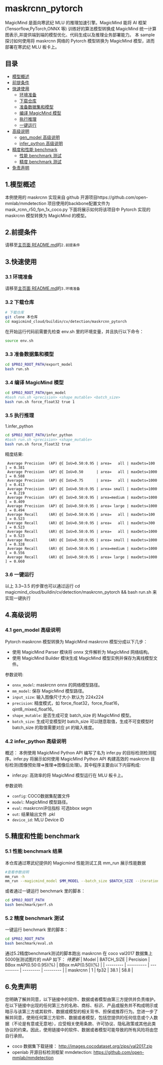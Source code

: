 # maskrcnn_pytorch

MagicMind 是面向寒武纪 MLU 的推理加速引擎。MagicMind 能将 AI 框架(Tensorflow,PyTorch,ONNX 等)
训练好的算法模型转换成 MagicMind 统一计算图表示,并提供端到端的模型优化、代码生成以及推理业务部署能力。
本 sample 探讨如何使用将 maskrcnn 网络的 Pytorch 模型转换为 MagicMind 模型，进而部署在寒武纪 MLU 板卡上。

## 目录

- [模型概述](#1模型概述)
- [前提条件](#2前提条件)
- [快速使用](#3快速使用)
  - [环境准备](#31-环境准备)
  - [下载仓库](#32-下载仓库)
  - [准备数据集和模型](#33-准备数据集和模型)
  - [编译 MagicMind 模型](#34-编译-magicmind-模型)
  - [执行推理](#35-执行推理)
  - [一键运行](#36-一键运行)
- [高级说明](#4高级说明)
  - [gen_model 高级说明](#41-gen_model-高级说明)
  - [infer_python 高级说明](#42-infer_python-高级说明)
- [精度和性能 benchmark](#5精度和性能-benchmark)
  - [性能 benchmark 测试](#51-性能-benchmark-测试)
  - [精度 benchmark 测试](#52-精度-benchmark-测试)
- [免责声明](#6免责声明)

## 1.模型概述

本例使用的 maskrcnn 实现来自 github 开源项目https://github.com/open-mmlab/mmdetection 项目使用的backbone配置文件为mask_rcnn_r50_fpn_1x_coco.py 下面将展示如何将该项目中 Pytorch 实现的 maskrcnn 模型转换为 MagicMind 的模型。

## 2.前提条件

请移至[主页面 README.md](../../../../README.md)的`2.前提条件`

## 3.快速使用

### 3.1 环境准备

请移至[主页面 README.md](../../../../README.md)的`3.环境准备`

### 3.2 下载仓库

```bash
# 下载仓库
git clone 本仓库
cd magicmind_cloud/buildin/cv/detection/maskrcnn_pytorch
```

在开始运行代码前需要先检查 env.sh 里的环境变量，并且执行以下命令：

```bash
source env.sh
```

### 3.3 准备数据集和模型

```bash
cd $PROJ_ROOT_PATH/export_model
bash run.sh
```

### 3.4 编译 MagicMind 模型

```bash
cd $PROJ_ROOT_PATH/gen_model
#bash run.sh <precision> <shape_mutable> <batch_size>
bash run.sh force_float32 true 1
```

### 3.5 执行推理

1.infer_python

```bash
cd $PROJ_ROOT_PATH/infer_python
#bash run.sh <precision> <shape_mutable>
bash run.sh force_float32 true
```

精度结果:
```
 Average Precision  (AP) @[ IoU=0.50:0.95 | area=   all | maxDets=100 ] = 0.381
 Average Precision  (AP) @[ IoU=0.50      | area=   all | maxDets=1000 ] = 0.588
 Average Precision  (AP) @[ IoU=0.75      | area=   all | maxDets=1000 ] = 0.413
 Average Precision  (AP) @[ IoU=0.50:0.95 | area= small | maxDets=1000 ] = 0.219
 Average Precision  (AP) @[ IoU=0.50:0.95 | area=medium | maxDets=1000 ] = 0.409
 Average Precision  (AP) @[ IoU=0.50:0.95 | area= large | maxDets=1000 ] = 0.494
 Average Recall     (AR) @[ IoU=0.50:0.95 | area=   all | maxDets=100 ] = 0.523
 Average Recall     (AR) @[ IoU=0.50:0.95 | area=   all | maxDets=300 ] = 0.523
 Average Recall     (AR) @[ IoU=0.50:0.95 | area=   all | maxDets=1000 ] = 0.523
 Average Recall     (AR) @[ IoU=0.50:0.95 | area= small | maxDets=1000 ] = 0.328
 Average Recall     (AR) @[ IoU=0.50:0.95 | area=medium | maxDets=1000 ] = 0.556
 Average Recall     (AR) @[ IoU=0.50:0.95 | area= large | maxDets=1000 ] = 0.660
```

### 3.6 一键运行

以上 3.3~3.5 的步骤也可以通过运行 cd magicmind_cloud/buildin/cv/detection/maskrcnn_pytorch && bash run.sh 来实现一键执行

## 4.高级说明

### 4.1 gen_model 高级说明

Pytorch maskrcnn 模型转换为 MagicMind maskrcnn 模型分成以下几步：

- 使用 MagicMind Parser 模块将 onnx 文件解析为 MagicMind 网络结构。
- 使用 MagicMind Builder 模块生成 MagicMind 模型实例并保存为离线模型文件。

参数说明:

- `onnx_model`: maskrcnn onnx 的网络模型路径。
- `mm_model`: 保存 MagicMind 模型路径。
- `input_size`: 输入图像尺寸大小 默认为 224x224
- `precision`: 精度模式，如 force_float32，force_float16，qint8_mixed_float16。
- `shape_mutable`: 是否生成可变 batch_size 的 MagicMind 模型。
- `batch_size`: 生成可变模型时 batch_size 可以随意取值，生成不可变模型时 batch_size 的取值需要对应 pt 的输入维度。

### 4.2 infer_python 高级说明

概述：
本例使用 MagicMind Python API 编写了名为 infer.py 的目标检测检测程序。infer.py 将展示如何使用 MagicMind Python API 构建高效的 maskrcnn 目标检测(图像预处理=>推理=>图像后处理)。其中程序主要由以下内容构成:

- infer.py: 高效率的将 MagicMind 模型运行在 MLU 板卡上。

参数说明:

- `config`: COCO数据集配置文件
- `model`: MagicMind 模型路径。
- `eval`: maskrcnn评估指标 可选bbox segm
- `out`: 结果输出文件 .pkl
- `device_id`: MLU Device ID

## 5.精度和性能 benchmark

### 5.1 性能 benchmark 结果

本仓库通过寒武纪提供的 Magicmind 性能测试工具 mm_run 展示性能数据

```bash
#查看参数说明
mm_run -h
mm_run --magicmind_model $MM_MODEL --batch_size $BATCH_SIZE --iterations 1000
```

或者通过一键运行 benchmark 里的脚本：

```bash
cd $PROJ_ROOT_PATH
bash benchmark/perf.sh
```

### 5.2 精度 benchmark 测试

一键运行 benchmark 里的脚本：

```bash
cd $PROJ_ROOT_PATH
bash benchmark/eval.sh
```

通过5.2精度benchmark测试的脚本跑出 maskrcnn 在 coco val2017 数据集上5000张测试图片的 mAP 如下：
_待更新_
| Model | BATCH_SIZE | Percision | BBox mAP(0.50:0.95)(%) | BBox mAP(0.50)(%) |
| --------- | ---------- | ---------- | --------- | --------- |
| maskrcnn | 1 | fp32 | 38.1 | 58.8 | 

## 6.免责声明

您明确了解并同意，以下链接中的软件、数据或者模型由第三方提供并负责维护。在以下链接中出现的任何第三方的名称、商标、标识、产品或服务并不构成明示或暗示与该第三方或其软件、数据或模型的相关背书、担保或推荐行为。您进一步了解并同意，使用任何第三方软件、数据或者模型，包括您提供的任何信息或个人数据（不论是有意或无意地），应受相关使用条款、许可协议、隐私政策或其他此类协议的约束。因此，使用链接中的软件、数据或者模型可能导致的所有风险将由您自行承担。

- coco 数据集下载链接： http://images.cocodataset.org/zips/val2017.zip
- openlab 开源目标检测框架 mmdetection: https://github.com/open-mmlab/mmdetection
